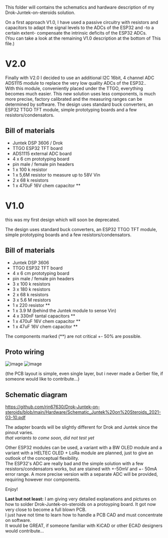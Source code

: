 
This folder will contains the schematics and hardware description of my Drok-Juntek-on-steroids solution.   

On a first approach V1.0, I have used a passive circuitry with resistors and capacitors to adapt the signal levels to the ADCs of the ESP32 and -to a certain extent- compensate the intrinsic deficits of the ESP32 ADCs.  
(You can take a look at the remaining V1.0 description at the bottom of This file.) 

# V2.0 

Finally with V2.0 I decided to use an additional I2C 16bit, 4 channel ADC  ADS1115 module to replace the very low quality ADCs of the ESP32..  
With this module, conveniently placed under the TTGO, everything becomes much easier.
This new solution uses less components, is much more precise, factory calibrated and the measuring ranges can be determined by software.
The design uses standard buck converters, an ESP32 TTGO TFT module, simple prototyping boards and a few resistors/condensators. 

 ## Bill of materials

- Juntek DSP 3606 / Drok 
- TTGO ESP32 TFT board
- ADS1115 external ADC board
- 4 x 6 cm prototyping board
- pin male / female pin headers
- 1 x 100 k resistor
- 1 x 5,6M resistor to measure up to 58V Vin
- 2 x 68 k resistors
- 1 x 470uF 16V chem capacitor **






# V1.0 
this was my first design which will soon be deprecated.

The design uses standard buck converters, an ESP32 TTGO TFT module, simple prototyping boards and a few resistors/condensators.

 ## Bill of materials
 
- Juntek DSP 3606
- TTGO ESP32 TFT board
- 4 x 6 cm prototyping board
- pin male / female pin headers
- 3 x 100 k resistors
- 3 x 180 k resistors
- 2 x 68 k resistors
- 3 x 5.6 M resistors
- 1 x 220 resistor **
- 1 x 3.9 M (behind the Juntek module to sense Vin)
- 4 x 330nF tantal capacitors **
- 1 x 470uF 16V chem capacitor **
- 1 x 47uF 16V chem capacitor **

The components marked (**) are not critical +- 50% are possible.

## Proto wiring
![image](https://user-images.githubusercontent.com/14197155/111206570-d34e2780-85c8-11eb-8fb4-a482fadf0cb9.png) 
![image](https://user-images.githubusercontent.com/14197155/111217876-59bd3600-85d6-11eb-8595-dd1af2165e28.png)

(the PCB layout is simple, even single layer, but i never made a Gerber file, if someone would like to contribute...)   

## Schematic diagram
https://github.com/rin67630/Drok-Juntek-on-steroids/blob/main/Hardware/Schematic_Juntek%20on%20Steroids_2021-03-10.pdf

The adapter boards will be slightly different for Drok and Juntek since the pinout varies.  
*that variants to come soon, did not test yet*

Other ESP32 modules can be used, a variant with a BW OLED module and a variant with a HELTEC OLED + LoRa module are  planned, just to give an outlook of the conceptual flexibility.  
The ESP32's ADC are really bad and the simple solution with a few resistors/condensators works, but are stained with +-50mV and +- 50mA error range.
A more precise version with a separate ADC will be provided, requiring however mor components.

Enjoy!

**Last but not least:**
I am giving very detailed explanations and pictures on how to solder Drok-Juntek-on-steroids on a protoyping board. It got now very close to become a full blown PCB.  
I just have not time to learn how to handle a PCB CAD and must concentrate on software.  
It would be GREAT, if someone familiar with KiCAD or other ECAD designers would contribute...
